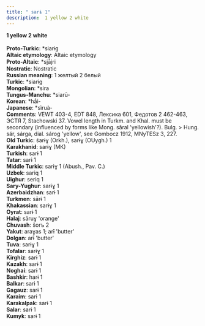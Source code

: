 ```yaml
---
title: " sarɨ 1"
description:  1 yellow 2 white
---
```

<p data-pagefind-weight="0.5">
<strong> 1 yellow 2 white</strong><br><br>
<strong>Proto-Turkic</strong>:  *siarɨg<br>
<strong>Altaic etymology</strong>:  Altaic etymology<br>
<strong> Proto-Altaic</strong>:  *si̯ā̀jri<br>
<strong>Nostratic</strong>:  Nostratic<br>
<strong>Russian meaning</strong>:  1 желтый 2 белый<br>
<strong>Turkic</strong>:  *siarɨg<br>
<strong>Mongolian</strong>:  *sira<br>
<strong>Tungus-Manchu</strong>:  *siarū-<br>
<strong>Korean</strong>:  *hắi-<br>
<strong>Japanese</strong>:  *sìruà-<br>
<strong>Comments</strong>:  VEWT 403-4, EDT 848, Лексика 601, Федотов 2 462-463, ЭСТЯ 7, Stachowski 37. Vowel length in Turkm. and Khal. must be secondary (influenced by forms like Mong. sāral 'yellowish'?). Bulg. > Hung. sár, sárga, dial. sárog 'yellow', see Gombocz 1912, MNyTESz 3, 227.<br>
<strong>Old Turkic</strong>:  śarɨɣ (Orkh.), sarɨɣ (OUygh.) 1<br>
<strong>Karakhanid</strong>:  sarɨɣ (MK)<br>
<strong>Turkish</strong>:  sarɨ 1<br>
<strong>Tatar</strong>:  sarɨ 1<br>
<strong>Middle Turkic</strong>:  sarɨɣ 1 (Abush., Pav. C.)<br>
<strong>Uzbek</strong>:  sariq 1<br>
<strong>Uighur</strong>:  seriq 1<br>
<strong>Sary-Yughur</strong>:  sarɨɣ 1<br>
<strong>Azerbaidzhan</strong>:  sarɨ 1<br>
<strong>Turkmen</strong>:  sārɨ 1<br>
<strong>Khakassian</strong>:  sarɨɣ 1<br>
<strong>Oyrat</strong>:  sarɨ 1<br>
<strong>Halaj</strong>:  sāruɣ 'orange'<br>
<strong>Chuvash</strong>:  šorъ 2<br>
<strong>Yakut</strong>:  araɣas 1; arɨ̄ 'butter'<br>
<strong>Dolgan</strong>:  arɨ̄ 'butter'<br>
<strong>Tuva</strong>:  sarɨɣ 1<br>
<strong>Tofalar</strong>:  sarɨɣ 1<br>
<strong>Kirghiz</strong>:  sarɨ 1<br>
<strong>Kazakh</strong>:  sarɨ 1<br>
<strong>Noghai</strong>:  sarɨ 1<br>
<strong>Bashkir</strong>:  harɨ 1<br>
<strong>Balkar</strong>:  sarɨ 1<br>
<strong>Gagauz</strong>:  sarɨ 1<br>
<strong>Karaim</strong>:  sarɨ 1<br>
<strong>Karakalpak</strong>:  sarɨ 1<br>
<strong>Salar</strong>:  sarɨ 1<br>
<strong>Kumyk</strong>:  sarɨ 1<br>

</p>
